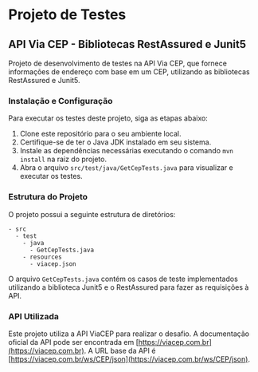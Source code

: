 # Projeto de Testes
## API Via CEP - Bibliotecas RestAssured e Junit5

Projeto de desenvolvimento de testes  na API Via CEP, que fornece informações de endereço com base em um CEP, utilizando as bibliotecas RestAssured e Junit5.

### Instalação e Configuração

Para executar os testes deste projeto, siga as etapas abaixo:

1. Clone este repositório para o seu ambiente local.
2. Certifique-se de ter o Java JDK instalado em seu sistema.
3. Instale as dependências necessárias executando o comando `mvn install` na raiz do projeto.
4. Abra o arquivo `src/test/java/GetCepTests.java` para visualizar e executar os testes.

### Estrutura do Projeto

O projeto possui a seguinte estrutura de diretórios:

```
- src
  - test
    - java
      - GetCepTests.java
    - resources
      - viacep.json
```

O arquivo `GetCepTests.java` contém os casos de teste implementados utilizando a biblioteca Junit5 e o RestAssured para fazer as requisições à API.

### API Utilizada

Este projeto utiliza a API ViaCEP para realizar o desafio. A documentação oficial da API pode ser encontrada em [https://viacep.com.br](https://viacep.com.br). A URL base da API é [https://viacep.com.br/ws/CEP/json](https://viacep.com.br/ws/CEP/json).

